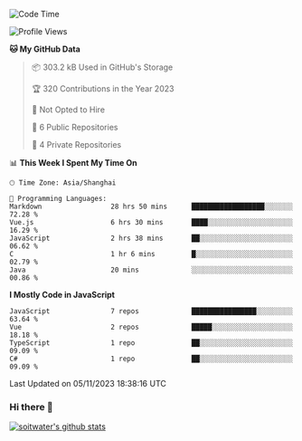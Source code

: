 <!--START_SECTION:waka-->
![Code Time](http://img.shields.io/badge/Code%20Time-2%2C744%20hrs-blue)

![Profile Views](http://img.shields.io/badge/Profile%20Views-0-blue)

**🐱 My GitHub Data** 

> 📦 303.2 kB Used in GitHub's Storage 
 > 
> 🏆 320 Contributions in the Year 2023
 > 
> 🚫 Not Opted to Hire
 > 
> 📜 6 Public Repositories 
 > 
> 🔑 4 Private Repositories 
 > 
📊 **This Week I Spent My Time On** 

```text
🕑︎ Time Zone: Asia/Shanghai

💬 Programming Languages: 
Markdown                 28 hrs 50 mins      ██████████████████░░░░░░░   72.28 % 
Vue.js                   6 hrs 30 mins       ████░░░░░░░░░░░░░░░░░░░░░   16.29 % 
JavaScript               2 hrs 38 mins       ██░░░░░░░░░░░░░░░░░░░░░░░   06.62 % 
C                        1 hr 6 mins         █░░░░░░░░░░░░░░░░░░░░░░░░   02.79 % 
Java                     20 mins             ░░░░░░░░░░░░░░░░░░░░░░░░░   00.86 % 
```

**I Mostly Code in JavaScript** 

```text
JavaScript               7 repos             ████████████████░░░░░░░░░   63.64 % 
Vue                      2 repos             █████░░░░░░░░░░░░░░░░░░░░   18.18 % 
TypeScript               1 repo              ██░░░░░░░░░░░░░░░░░░░░░░░   09.09 % 
C#                       1 repo              ██░░░░░░░░░░░░░░░░░░░░░░░   09.09 % 
```




 Last Updated on 05/11/2023 18:38:16 UTC
<!--END_SECTION:waka-->

### Hi there 👋
[![soitwater's github stats](https://github-readme-stats.vercel.app/api?username=soitwater)](https://github.com/soitwater/github-readme-stats)
